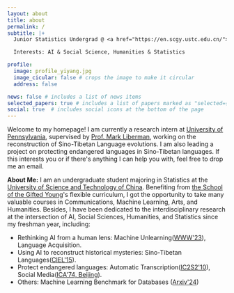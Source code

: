 ```yaml
---
layout: about
title: about
permalink: /
subtitle: |+
  Junior Statistics Undergrad @ <a href="https://en.scgy.ustc.edu.cn/"> SCGY, USTC 25'</a><br><br>

  Interests: AI & Social Science, Humanities & Statistics

profile:
  image: profile_yiyang.jpg
  image_cicular: false # crops the image to make it circular
  address: false

news: false # includes a list of news items
selected_papers: true # includes a list of papers marked as "selected={true}"
social: true  # includes social icons at the bottom of the page
---
```


Welcome to my homepage! I am currently a research intern at [University of Pennsylvania](https://www.upenn.edu/), supervised by [Prof. Mark Liberman](https://www.ling.upenn.edu/~myl/), working on the reconstruction of Sino-Tibetan Language evolutions. I am also leading a project on protecting endangered languages in Sino-Tibetan languages. If this interests you or if there's anything I can help you with, feel free to drop me an email.

**About Me:** I am an undergraduate student majoring in Statistics at the [University of Science and Technology of China](https://en.ustc.edu.cn/). Benefiting from [the School of the Gifted Young](https://en.scgy.ustc.edu.cn/)'s flexible curriculum, I got the opportunity to take many valuable courses in Communications, Machine Learning, Arts, and Humanities. Besides, I have been dedicated to the interdisciplinary research at the intersection of AI, Social Sciences, Humanities, and Statistics since my freshman year, including:

- Rethinking AI from a human lens: Machine Unlearning([WWW'23](https://arxiv.org/abs/2304.02835)), Language Acquisition.
- Using AI to reconstruct historical mysteries: Sino-Tibetan Languages([CIEL'15](https://www.ciel-15.com/#/)).
- Protect endangered languages: Automatic Transcription([IC2S2'10](https://ic2s2-2024.org/)), Social Media([ICA'74, Beijing](https://www.icahdq.org/mpage/ica24)).
- Others: Machine Learning Benchmark for Databases ([Arxiv'24](https://arxiv.org/pdf/2310.16837v1))



<!-- Prof. Jiahong Yuan, Asst. Prof Jiaxuan You, Prof.Xiang Wang, Prof. Xiangnan He -->
<!-- **Research:** My goal is to build powerful AI models capable of understanding, generating and reasoning with high-dimensional data across diverse modalities. I am currently focused on developing transferable techniques to improve generative models, including their training methodologies, architecture design, alignment, robustness, evaluation techniques and inference efficiency. I am also interested in generative modeling as a tool for scientific discovery. I invented many foundational concepts and techniques in (score-based) diffusion models, for which you can find more in a [blog post](/blog/2021/score/) and a [quanta magazine article](https://www.quantamagazine.org/the-physics-principle-that-inspired-modern-ai-art-20230105/). -->






